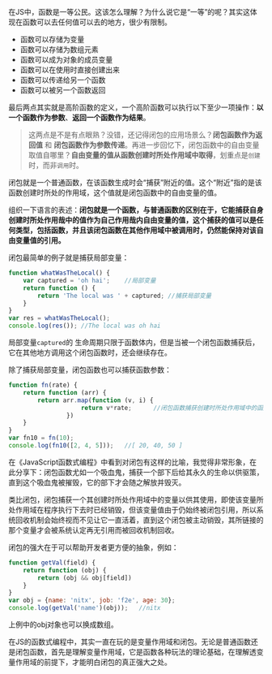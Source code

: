 在JS中，函数是一等公民。这该怎么理解？为什么说它是“一等”的呢？其实这体现在函数可以去任何值可以去的地方，很少有限制。

- 函数可以存储为变量
- 函数可以存储为数组元素
- 函数可以成为对象的成员变量
- 函数可以在使用时直接创建出来
- 函数可以传递给另一个函数
- 函数可以被另一个函数返回

最后两点其实就是高阶函数的定义，一个高阶函数可以执行以下至少一项操作：**以一个函数作为参数**、**返回一个函数作为结果**。

>这两点是不是有点眼熟？没错，还记得闭包的应用场景么？**闭包函数作为返回值** 和 **闭包函数作为参数传递**。再进一步回忆下，闭包函数中的自由变量取值自哪里？**自由变量的值从函数创建时所处作用域中取得**，划重点是`创建`时，而非`调用`时。

闭包就是一个普通函数，在该函数生成时会“捕获”附近的值。这个“附近”指的是该函数创建时所处的作用域，这个值就是闭包函数中的自由变量的值。

组织一下语言的表述：**闭包就是一个函数，与普通函数的区别在于，它能捕获自身创建时所处作用哉中的值作为自己作用哉内自由变量的值，这个捕获的值可以是任何类型，包括函数，并且该闭包函数在其他作用域中被调用时，仍然能保持对该自由变量值的引用。**

闭包最简单的例子就是捕获局部变量：
```javascript
function whatWasTheLocal() {
    var captured = 'oh hai';    //局部变量
    return function () {
        return 'The local was ' + captured; //捕获局部变量
    }
}
var res = whatWasTheLocal();
console.log(res()); //The local was oh hai
```
局部变量`captured`的 生命周期只限于函数体内，但是当被一个闭包函数捕获后，它在其他地方调用这个闭包函数时，还会继续存在。

除了捕获局部变量，闭包函数也可以捕获函数参数：
```javascript
function fn(rate) {
    return function (arr) {
        return arr.map(function (v, i) {
                    return v*rate;      //闭包函数捕获创建时所处作用域中的函数参数值
                })
    }
}
var fn10 = fn(10);
console.log(fn10([2, 4, 5]));   //[ 20, 40, 50 ]
```
在《JavaScript函数式编程》中看到对闭包有这样的比喻，我觉得非常形象，在此分享下：闭包函数尤如一个吸血鬼，捕获一个部下后给其永久的生命以供驱策，直到这个吸血鬼被摧毁，它的部下才会随之解放并毁灭。

类比闭包，闭包捕获一个其创建时所处作用域中的变量以供其使用，即使该变量所处作用域在程序执行下去时已经销毁，但该变量值由于仍始终被闭包引用，所以系统回收机制会始终视而不见让它一直活着，直到这个闭包被主动销毁，其所链接的那个变量才会被系统认定再无引用而被回收机制回收。

闭包的强大在于可以帮助开发者更方便的抽象，例如：
```javascript
function getVal(field) {
    return function (obj) {
        return (obj && obj[field])
    }
}
var obj = {name: 'nitx', job: 'f2e', age: 30};
console.log(getVal('name')(obj));   //nitx
```
上例中的obj对象也可以换成数组。

在JS的函数式编程中，其实一直在玩的是变量作用域和闭包。无论是普通函数还是闭包函数，首先是理解变量作用域，它是函数各种玩法的理论基础，在理解透变量作用域的前提下，才能明白闭包的真正强大之处。